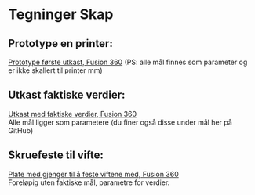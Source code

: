 # Tegninger Skap

## Prototype en printer:

[Prototype første utkast, Fusion 360](https://a360.co/3393Yxx)   (PS: alle mål finnes som parameter og er ikke skallert til printer mm)


## Utkast faktiske verdier:

[Utkast med faktiske verdier, Fusion 360](https://a360.co/2Vn4Tq2)  
Alle mål ligger som parametere (du finer også disse under mål her på GitHub)


## Skruefeste til vifte:

[Plate med gjenger til å feste viftene med, Fusion 360](https://a360.co/3oTUOha)  
Foreløpig uten faktiske mål, parametre for verdier.

